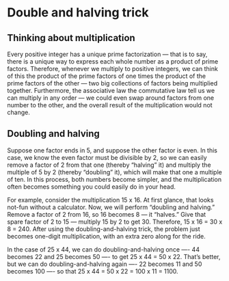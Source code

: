 # Double and halving trick

## Thinking about multiplication

Every positive integer has a unique prime factorization — that is to say, there is a unique way to express each whole number as a product of prime factors. Therefore, whenever we multiply to positive integers, we can think of this the product of the prime factors of one times the product of the prime factors of the other — two big collections of factors being multiplied together. Furthermore, the associative law the commutative law tell us we can multiply in any order — we could even swap around factors from one number to the other, and the overall result of the multiplication would not change.

## Doubling and halving

Suppose one factor ends in 5, and suppose the other factor is even. In this case, we know the even factor must be divisible by 2, so we can easily remove a factor of 2 from that one (thereby “halving” it) and multiply the multiple of 5 by 2 (thereby “doubling” it), which will make that one a multiple of ten. In this process, both numbers become simpler, and the multiplication often becomes something you could easily do in your head.

For example, consider the multiplication 15 x 16. At first glance, that looks not-fun without a calculator. Now, we will perform “doubling and halving.” Remove a factor of 2 from 16, so 16 becomes 8 — it “halves.” Give that spare factor of 2 to 15 — multiply 15 by 2 to get 30. Therefore, 15 x 16 = 30 x 8 = 240. After using the doubling-and-halving trick, the problem just becomes one-digit multiplication, with an extra zero along for the ride.

In the case of 25 x 44, we can do doubling-and-halving once —- 44 becomes 22 and 25 becomes 50 —- to get 25 x 44 = 50 x 22. That’s better, but we can do doubling-and-halving again —- 22 becomes 11 and 50 becomes 100 —- so that 25 x 44 = 50 x 22 = 100 x 11 = 1100.
